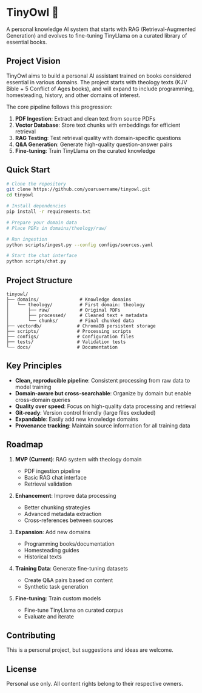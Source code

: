 # TinyOwl 🦉

A personal knowledge AI system that starts with RAG (Retrieval-Augmented Generation) and evolves to fine-tuning TinyLlama on a curated library of essential books. 

## Project Vision

TinyOwl aims to build a personal AI assistant trained on books considered essential in various domains. The project starts with theology texts (KJV Bible + 5 Conflict of Ages books), and will expand to include programming, homesteading, history, and other domains of interest.

The core pipeline follows this progression:
1. **PDF Ingestion**: Extract and clean text from source PDFs
2. **Vector Database**: Store text chunks with embeddings for efficient retrieval
3. **RAG Testing**: Test retrieval quality with domain-specific questions
4. **Q&A Generation**: Generate high-quality question-answer pairs
5. **Fine-tuning**: Train TinyLlama on the curated knowledge

## Quick Start

```bash
# Clone the repository
git clone https://github.com/yourusername/tinyowl.git
cd tinyowl

# Install dependencies
pip install -r requirements.txt

# Prepare your domain data
# Place PDFs in domains/theology/raw/

# Run ingestion
python scripts/ingest.py --config configs/sources.yaml

# Start the chat interface
python scripts/chat.py
```

## Project Structure

```
tinyowl/
├── domains/               # Knowledge domains
│   └── theology/          # First domain: theology
│       ├── raw/           # Original PDFs
│       ├── processed/     # Cleaned text + metadata
│       └── chunks/        # Final chunked data
├── vectordb/             # ChromaDB persistent storage
├── scripts/              # Processing scripts
├── configs/              # Configuration files
├── tests/                # Validation tests
└── docs/                 # Documentation
```

## Key Principles

- **Clean, reproducible pipeline**: Consistent processing from raw data to model training
- **Domain-aware but cross-searchable**: Organize by domain but enable cross-domain queries
- **Quality over speed**: Focus on high-quality data processing and retrieval
- **Git-ready**: Version control friendly (large files excluded)
- **Expandable**: Easily add new knowledge domains
- **Provenance tracking**: Maintain source information for all training data

## Roadmap

1. **MVP (Current)**: RAG system with theology domain
   - PDF ingestion pipeline
   - Basic RAG chat interface
   - Retrieval validation

2. **Enhancement**: Improve data processing
   - Better chunking strategies
   - Advanced metadata extraction
   - Cross-references between sources

3. **Expansion**: Add new domains
   - Programming books/documentation
   - Homesteading guides
   - Historical texts

4. **Training Data**: Generate fine-tuning datasets
   - Create Q&A pairs based on content
   - Synthetic task generation

5. **Fine-tuning**: Train custom models
   - Fine-tune TinyLlama on curated corpus
   - Evaluate and iterate

## Contributing

This is a personal project, but suggestions and ideas are welcome.

## License

Personal use only. All content rights belong to their respective owners.
